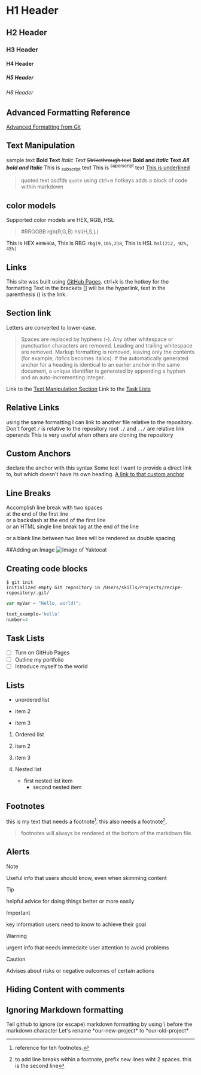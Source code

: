 # H1 Header
## H2 Header
### H3 Header
#### H4 Header
##### H5 Header
###### H6 Header

## Advanced Formatting Reference
[Advanced Formatting from Git](https://docs.github.com/en/get-started/writing-on-github/working-with-advanced-formatting)

## Text Manipulation
sample text
**Bold Text**
*Italic Text*
~~Strikethrough text~~
**Bold and _Italic_ Text**
***All bold and Italic***
This is <sub>subscript</sub> text
This is <sup>superscript</sup> text
<ins>This is underlined</ins>

> quoted text
asdfds `quote` using ctrl+e hotkeys adds a block of code within markdown
> 
## color models
Supported color models are HEX, RGB, HSL
> #RRGGBB
> rgb(R,G,B)
> hsl(H,S,L)

This is HEX `#0969DA`, This is RBG `rbg(9,105,218`, This is HSL `hsl(212, 92%, 45%)`

## Links
This site was built using [GitHub Pages](https://pages.github.com/).
ctrl+k is the hotkey for the formatting
Text in the brackets [] will be the hyperlink, text in the parenthesis () is the link.

## Section link

Letters are converted to lower-case.
> Spaces are replaced by hyphens (-). Any other whitespace or punctuation characters are removed.
> Leading and trailing whitespace are removed.
> Markup formatting is removed, leaving only the contents (for example, _italics_ becomes italics).
> If the automatically generated anchor for a heading is identical to an earlier anchor in the same document, a unique identifier is generated by appending a hyphen and an auto-incrementing integer.

Link to the [Text Manipulation Section](#text-manipulation)
Link to the [Task Lists](#task-lists)

## Relative Links
using the same formatting I can link to another file relative to the repository.
Don't forget `/` is relative to the repository root
`./` and `../` are relative link operands
This is very useful when others are cloning the repository

## Custom Anchors
declare the anchor with this syntax
<a name="my-custom-anchor-point"></a>
Some text I want to provide a direct link to, but which doesn't have its own heading.
[A link to that custom anchor](#my-custom-anchor-point)

## Line Breaks
Accomplish line break with two spaces  
at the end of the first line\
or a backslash at the end of the first line<br/>
or an HTML single line break tag at the end of the line

or a blank line between two lines will be rendered as double spacing

##Adding an Image
![Image of Yaktocat](https://octodex.github.com/images/yaktocat.png)

## Creating code blocks
```
$ git init
Initialized empty Git repository in /Users/skills/Projects/recipe-repository/.git/
```
``` javascript
var myVar = "Hello, world!";
```
``` python
text_example='hello'
number=4
```

## Task Lists
 - [ ] Turn on GitHub Pages
 - [ ] Outline my portfolio
 - [ ] Introduce myself to the world

## Lists
- unordered list
* item 2
+ item 3

1. Ordered list
2. item 2
3. item 3

1. Nested list
   - first nested list item
     - second nested item
## Footnotes
this is my text that needs a footnote[^1].
this also needs a footnote[^2].

[^1]: reference for teh footnotes.
[^2]: to add line breaks within a footnote, prefix new lines wiht 2 spaces.
  this is the second line
> footnotes will always be rendered at the bottom of the markdown file.

## Alerts
> [!NOTE]
> Useful info that users should know, even when skimming content

> [!TIP]
> helpful advice for doing things better or more easily

> [!IMPORTANT]
> key information users need to know to achieve their goal

> [!WARNING]
> urgent info that needs immedaite user attention to avoid problems

> [!CAUTION]
> Advises about risks or negative outcomes of certain actions
>

## Hiding Content with comments
<!-- this content will not appear in the rendered Markdown -->

## Ignoring Markdown formatting
Tell github to ignore (or escape) markdown formatting by using \ before the markdown character
Let's rename \*our-new-project\* to \*our-old-project\*
